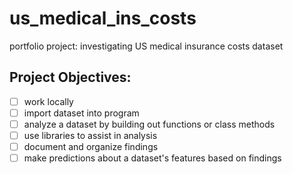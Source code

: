 # us_medical_ins_costs
portfolio project: investigating US medical insurance costs dataset 

## Project Objectives:
- [ ] work locally 
- [ ] import dataset into program
- [ ] analyze a dataset by building out functions or class methods
- [ ] use libraries to assist in analysis
- [ ] document and organize findings
- [ ] make predictions about a dataset's features based on findings
